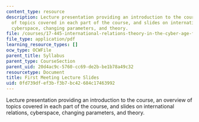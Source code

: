 ```yaml
---
content_type: resource
description: Lecture presentation providing an introduction to the course, an overview
  of topics covered in each part of the course, and slides on international relations,
  cyberspace, changing parameters, and theory.
file: /courses/17-445-international-relations-theory-in-the-cyber-age-fall-2015/0fd739dfef3bf3b7bc42684c17463992_MIT17_445F15_Slides.pdf
file_type: application/pdf
learning_resource_types: []
ocw_type: OCWFile
parent_title: Syllabus
parent_type: CourseSection
parent_uid: 20d4ac9c-5760-cc69-de2b-be1b78a49c32
resourcetype: Document
title: First Meeting Lecture Slides
uid: 0fd739df-ef3b-f3b7-bc42-684c17463992
---
```

Lecture presentation providing an introduction to the course, an overview of topics covered in each part of the course, and slides on international relations, cyberspace, changing parameters, and theory.

